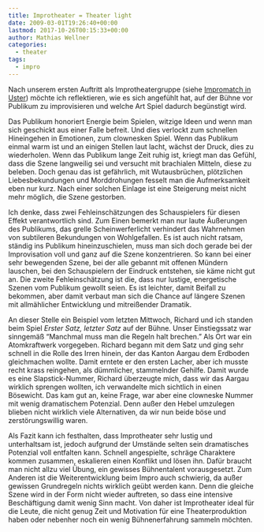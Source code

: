 ```yaml
---
title: Improtheater = Theater light
date: 2009-03-01T19:26:40+00:00
lastmod: 2017-10-26T00:15:33+00:00
author: Mathias Wellner
categories:
  - theater
tags:
  - impro
---
```

Nach unserem ersten Auftritt als Improtheatergruppe (siehe [Impromatch in Uster](http://www.mwellner.de/2009/02/26/impromatch-in-uster/)) möchte ich reflektieren, wie es sich angefühlt hat, auf der Bühne vor Publikum zu improvisieren und welche Art Spiel dadurch begünstigt wird.

Das Publikum honoriert Energie beim Spielen, witzige Ideen und wenn man sich geschickt aus einer Falle befreit. Und dies verlockt zum schnellen Hineingehen in Emotionen, zum clownesken Spiel. Wenn das Publikum einmal warm ist und an einigen Stellen laut lacht, wächst der Druck, dies zu wiederholen. Wenn das Publikum lange Zeit ruhig ist, kriegt man das Gefühl, dass die Szene langweilig sei und versucht mit brachialen Mitteln, diese zu beleben. Doch genau das ist gefährlich, mit Wutausbrüchen, plötzlichen Liebesbekundungen und Morddrohungen fesselt man die Aufmerksamkeit eben nur kurz. Nach einer solchen Einlage ist eine Steigerung meist nicht mehr möglich, die Szene gestorben.

Ich denke, dass zwei Fehleinschätzungen des Schauspielers für diesen Effekt verantwortlich sind. Zum Einen bemerkt man nur laute Äußerungen des Publikums, das grelle Scheinwerferlicht verhindert das Wahrnehmen von subtileren Bekundungen von Wohlgefallen. Es ist auch nicht ratsam, ständig ins Publikum hineinzuschielen, muss man sich doch gerade bei der Improvisation voll und ganz auf die Szene konzentrieren. So kann bei einer sehr bewegenden Szene, bei der alle gebannt mit offenen Mündern lauschen, bei den Schauspielern der Eindruck entstehen, sie käme nicht gut an. Die zweite Fehleinschätzung ist die, dass nur lustige, energetische Szenen vom Publikum gewollt seien. Es ist leichter, damit Beifall zu bekommen, aber damit verbaut man sich die Chance auf längere Szenen mit allmählicher Entwicklung und mitreißender Dramatik.

An dieser Stelle ein Beispiel vom letzten Mittwoch, Richard und ich standen beim Spiel _Erster Satz, letzter Satz_ auf der Bühne. Unser Einstiegssatz war sinngemäß &#8220;Manchmal muss man die Regeln halt brechen.&#8221; Als Ort war ein Atomkraftwerk vorgegeben. Richard begann mit dem Satz und ging sehr schnell in die Rolle des Irren hinein, der das Kanton Aargau dem Erdboden gleichmachen wollte. Damit erntete er den ersten Lacher, aber ich musste recht krass reingehen, als dümmlicher, stammelnder Gehilfe. Damit wurde es eine Slapstick-Nummer, Richard überzeugte mich, dass wir das Aargau wirklich sprengen wollten, ich verwandelte mich sichtlich in einen Bösewicht. Das kam gut an, keine Frage, war aber eine clowneske Nummer mit wenig dramatischem Potenzial. Denn außer den Hebel umzulegen blieben nicht wirklich viele Alternativen, da wir nun beide böse und zerstörungswillig waren.

Als Fazit kann ich festhalten, dass Improtheater sehr lustig und unterhaltsam ist, jedoch aufgrund der Umstände selten sein dramatisches Potenzial voll entfalten kann. Schnell angespielte, schräge Charaktere kommen zusammen, eskalieren einen Konflikt und lösen ihn. Dafür braucht man nicht allzu viel Übung, ein gewisses Bühnentalent vorausgesetzt. Zum Anderen ist die Weiterentwicklung beim Impro auch schwierig, da außer gewissen Grundregeln nichts wirklich geübt werden kann. Denn die gleiche Szene wird in der Form nicht wieder auftreten, so dass eine intensive Beschäftigung damit wenig Sinn macht. Von daher ist Improtheater ideal für die Leute, die nicht genug Zeit und Motivation für eine Theaterproduktion haben oder nebenher noch ein wenig Bühnenerfahrung sammeln möchten.